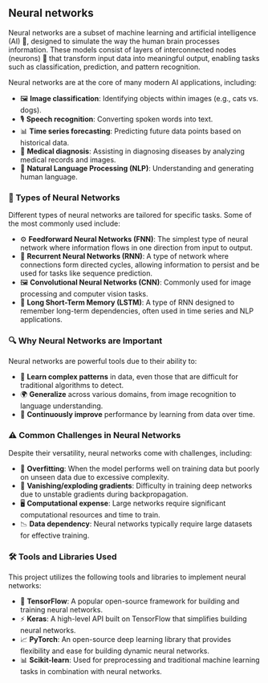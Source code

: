 ## Neural networks

Neural networks are a subset of machine learning and artificial intelligence (AI) 🤖, designed to simulate the way the human brain processes information. These models consist of layers of interconnected nodes (neurons) 🧠 that transform input data into meaningful output, enabling tasks such as classification, prediction, and pattern recognition.

Neural networks are at the core of many modern AI applications, including:

- 🖼️ **Image classification**: Identifying objects within images (e.g., cats vs. dogs).
- 🎙️ **Speech recognition**: Converting spoken words into text.
- 📊 **Time series forecasting**: Predicting future data points based on historical data.
- 🧬 **Medical diagnosis**: Assisting in diagnosing diseases by analyzing medical records and images.
- 📝 **Natural Language Processing (NLP)**: Understanding and generating human language.

### 🧠 Types of Neural Networks

Different types of neural networks are tailored for specific tasks. Some of the most commonly used include:

- ⚙️ **Feedforward Neural Networks (FNN)**: The simplest type of neural network where information flows in one direction from input to output.
- 🔁 **Recurrent Neural Networks (RNN)**: A type of network where connections form directed cycles, allowing information to persist and be used for tasks like sequence prediction.
- 🖼️ **Convolutional Neural Networks (CNN)**: Commonly used for image processing and computer vision tasks.
- 📅 **Long Short-Term Memory (LSTM)**: A type of RNN designed to remember long-term dependencies, often used in time series and NLP applications.

### 🔍 Why Neural Networks are Important

Neural networks are powerful tools due to their ability to:

- 🧠 **Learn complex patterns** in data, even those that are difficult for traditional algorithms to detect.
- 🌍 **Generalize** across various domains, from image recognition to language understanding.
- 🔄 **Continuously improve** performance by learning from data over time.

### ⚠️ Common Challenges in Neural Networks

Despite their versatility, neural networks come with challenges, including:

- 🔢 **Overfitting**: When the model performs well on training data but poorly on unseen data due to excessive complexity.
- 🧩 **Vanishing/exploding gradients**: Difficulty in training deep networks due to unstable gradients during backpropagation.
- 🖥️ **Computational expense**: Large networks require significant computational resources and time to train.
- 📉 **Data dependency**: Neural networks typically require large datasets for effective training.

### 🛠️ Tools and Libraries Used

This project utilizes the following tools and libraries to implement neural networks:

- 🔧 **TensorFlow**: A popular open-source framework for building and training neural networks.
- ⚡ **Keras**: A high-level API built on TensorFlow that simplifies building neural networks.
- 📈 **PyTorch**: An open-source deep learning library that provides flexibility and ease for building dynamic neural networks.
- 📊 **Scikit-learn**: Used for preprocessing and traditional machine learning tasks in combination with neural networks.

